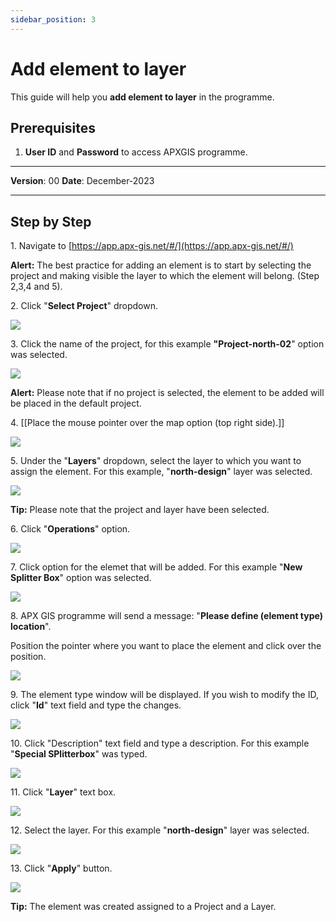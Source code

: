 ```yaml
---
sidebar_position: 3
---
```


# Add element to layer

This guide will help you **add element to layer** in the programme.

## **Prerequisites**
1.	**User ID** and **Password** to access APXGIS programme.


------------

**Version**: 00
**Date**: December-2023

------------
## **Step by Step**


1\. Navigate to [https://app.apx-gis.net/#/](https://app.apx-gis.net/#/)


**Alert:** The best practice for adding an element is to start by selecting the project and making visible the layer to which the element will belong. (Step 2,3,4 and 5).


2\. Click "**Select Project**" dropdown.

![](https://ajeuwbhvhr.cloudimg.io/colony-recorder.s3.amazonaws.com/files/2023-12-28/ddcad94f-f546-43c7-a9b3-c9479e0706a3/ascreenshot.jpeg?tl_px=0,0&br_px=1032,576&force_format=png&width=1032&wat_scale=92&wat=1&wat_opacity=1&wat_gravity=northwest&wat_url=https://colony-recorder.s3.amazonaws.com/images/watermarks/14B8A6_standard.png&wat_pad=389,-11)


3\. Click  the name of the project, for this example **"Project-north-02**" option was selected.

![](https://ajeuwbhvhr.cloudimg.io/colony-recorder.s3.amazonaws.com/files/2023-12-28/c5be70de-f6a9-41dc-9e70-2ddb06d0870e/ascreenshot.jpeg?tl_px=0,0&br_px=1032,576&force_format=png&width=1032&wat_scale=92&wat=1&wat_opacity=1&wat_gravity=northwest&wat_url=https://colony-recorder.s3.amazonaws.com/images/watermarks/14B8A6_standard.png&wat_pad=431,72)


**Alert:** Please note that if no project is selected, the element to be added will be placed in the default project.


4\. [[Place the mouse pointer over the map option (top right side).]]

![](https://ajeuwbhvhr.cloudimg.io/colony-recorder.s3.amazonaws.com/files/2023-12-28/8af547e1-82df-4bf5-ac98-77388dd2a114/user_cropped_screenshot.jpeg?tl_px=0,0&br_px=1913,888&force_format=png&width=1120.0&wat=1&wat_opacity=1&wat_gravity=northwest&wat_url=https://colony-recorder.s3.amazonaws.com/images/watermarks/14B8A6_standard.png&wat_pad=1069,20)


5\. Under the "**Layers**" dropdown, select the layer to which you want to assign the element. For this example,  "**north-design**" layer was selected.

![](https://ajeuwbhvhr.cloudimg.io/colony-recorder.s3.amazonaws.com/files/2023-12-28/26f8a041-48c5-407b-83ba-5f10542eb0e6/ascreenshot.jpeg?tl_px=0,0&br_px=1921,887&force_format=png&width=1120.0&wat=1&wat_opacity=1&wat_gravity=northwest&wat_url=https://colony-recorder.s3.amazonaws.com/images/watermarks/14B8A6_standard.png&wat_pad=844,214)


**Tip:** Please note that the project and layer have been selected.


6\. Click "**Operations**" option.

![](https://ajeuwbhvhr.cloudimg.io/colony-recorder.s3.amazonaws.com/files/2023-12-28/51c939e9-a12a-4fae-b964-2d8b08fc9658/ascreenshot.jpeg?tl_px=0,0&br_px=1719,887&force_format=png&width=1120.0&wat=1&wat_opacity=1&wat_gravity=northwest&wat_url=https://colony-recorder.s3.amazonaws.com/images/watermarks/14B8A6_standard.png&wat_pad=44,87)


7\. Click  option for the elemet that will be added. For this example "**New Splitter Box**" option was selected.

![](https://ajeuwbhvhr.cloudimg.io/colony-recorder.s3.amazonaws.com/files/2023-12-28/b78f680e-5f0c-429f-8529-5cbb93fa173c/ascreenshot.jpeg?tl_px=0,0&br_px=1719,887&force_format=png&width=1120.0&wat=1&wat_opacity=1&wat_gravity=northwest&wat_url=https://colony-recorder.s3.amazonaws.com/images/watermarks/14B8A6_standard.png&wat_pad=67,231)


8\. APX GIS programme will send a message: "**Please define (element type) location**".

Position the pointer where you want to place the element and click over the position.

![](https://ajeuwbhvhr.cloudimg.io/colony-recorder.s3.amazonaws.com/files/2023-12-28/91cb957b-1c8d-4d8d-b218-55488d468986/ascreenshot.jpeg?tl_px=0,0&br_px=1921,887&force_format=png&width=1120.0&wat=1&wat_opacity=1&wat_gravity=northwest&wat_url=https://colony-recorder.s3.amazonaws.com/images/watermarks/14B8A6_standard.png&wat_pad=440,289)


9\. The element type window will be displayed. If you wish to modify the ID, click "**Id**" text field and type the changes.

![](https://ajeuwbhvhr.cloudimg.io/colony-recorder.s3.amazonaws.com/files/2023-12-28/dea69363-d475-4068-934c-f737a0d191f5/ascreenshot.jpeg?tl_px=0,0&br_px=1719,887&force_format=png&width=1120.0&wat=1&wat_opacity=1&wat_gravity=northwest&wat_url=https://colony-recorder.s3.amazonaws.com/images/watermarks/14B8A6_standard.png&wat_pad=139,99)


10\. Click "Description" text field and type a description. For this example  "**Special SPlitterbox**" was typed.

![](https://ajeuwbhvhr.cloudimg.io/colony-recorder.s3.amazonaws.com/files/2023-12-28/ade91f7b-e6a9-4d3a-830a-80c33e67a048/ascreenshot.jpeg?tl_px=0,0&br_px=1032,576&force_format=png&width=1032&wat_scale=92&wat=1&wat_opacity=1&wat_gravity=northwest&wat_url=https://colony-recorder.s3.amazonaws.com/images/watermarks/14B8A6_standard.png&wat_pad=188,233)


11\. Click "**Layer**" text box. 

![](https://ajeuwbhvhr.cloudimg.io/colony-recorder.s3.amazonaws.com/files/2023-12-28/4db8bcc1-2aef-4e9e-a391-3693dae0e980/ascreenshot.jpeg?tl_px=0,0&br_px=1376,769&force_format=png&width=1120.0&wat=1&wat_opacity=1&wat_gravity=northwest&wat_url=https://colony-recorder.s3.amazonaws.com/images/watermarks/14B8A6_standard.png&wat_pad=184,235)


12\. Select the layer. For this example "**north-design**" layer was selected.

![](https://ajeuwbhvhr.cloudimg.io/colony-recorder.s3.amazonaws.com/files/2023-12-28/a34aac29-341d-4855-a636-4817eef52dd5/ascreenshot.jpeg?tl_px=0,0&br_px=1719,887&force_format=png&width=1120.0&wat=1&wat_opacity=1&wat_gravity=northwest&wat_url=https://colony-recorder.s3.amazonaws.com/images/watermarks/14B8A6_standard.png&wat_pad=143,273)


13\. Click "**Apply**" button.

![](https://ajeuwbhvhr.cloudimg.io/colony-recorder.s3.amazonaws.com/files/2023-12-28/a554f3f3-d2b7-4b78-9f35-56f3956f2271/ascreenshot.jpeg?tl_px=0,0&br_px=1719,887&force_format=png&width=1120.0&wat=1&wat_opacity=1&wat_gravity=northwest&wat_url=https://colony-recorder.s3.amazonaws.com/images/watermarks/14B8A6_standard.png&wat_pad=169,517)


**Tip:** The element was created assigned to a Project and a Layer.


